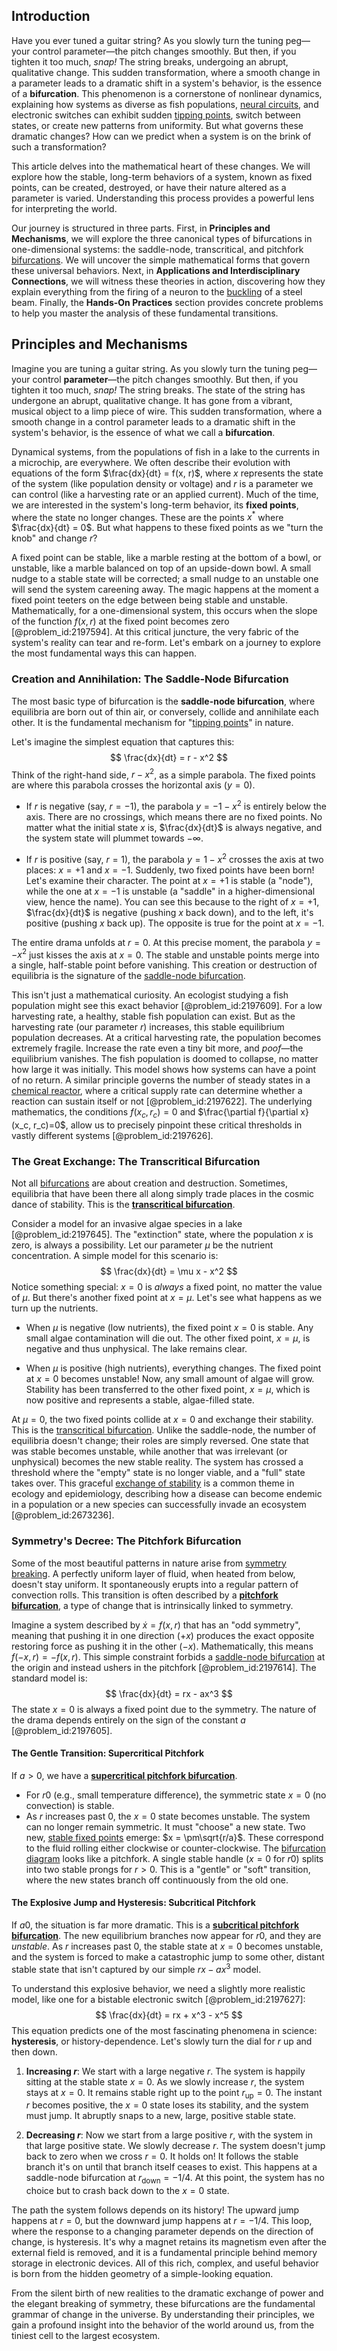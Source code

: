 ## Introduction
Have you ever tuned a guitar string? As you slowly turn the tuning peg—your control parameter—the pitch changes smoothly. But then, if you tighten it too much, *snap!* The string breaks, undergoing an abrupt, qualitative change. This sudden transformation, where a smooth change in a parameter leads to a dramatic shift in a system's behavior, is the essence of a **bifurcation**. This phenomenon is a cornerstone of nonlinear dynamics, explaining how systems as diverse as fish populations, [neural circuits](@article_id:162731), and electronic switches can exhibit sudden [tipping points](@article_id:269279), switch between states, or create new patterns from uniformity. But what governs these dramatic changes? How can we predict when a system is on the brink of such a transformation?

This article delves into the mathematical heart of these changes. We will explore how the stable, long-term behaviors of a system, known as fixed points, can be created, destroyed, or have their nature altered as a parameter is varied. Understanding this process provides a powerful lens for interpreting the world.

Our journey is structured in three parts. First, in **Principles and Mechanisms**, we will explore the three canonical types of bifurcations in one-dimensional systems: the saddle-node, transcritical, and pitchfork [bifurcations](@article_id:273479). We will uncover the simple mathematical forms that govern these universal behaviors. Next, in **Applications and Interdisciplinary Connections**, we will witness these theories in action, discovering how they explain everything from the firing of a neuron to the [buckling](@article_id:162321) of a steel beam. Finally, the **Hands-On Practices** section provides concrete problems to help you master the analysis of these fundamental transitions.

## Principles and Mechanisms

Imagine you are tuning a guitar string. As you slowly turn the tuning peg—your control **parameter**—the pitch changes smoothly. But then, if you tighten it too much, *snap!* The string breaks. The state of the string has undergone an abrupt,
qualitative change. It has gone from a vibrant, musical object to a limp piece of wire. This sudden transformation, where a smooth change in a control parameter leads to a dramatic shift in the system's behavior, is the essence of what we call a **bifurcation**.

Dynamical systems, from the populations of fish in a lake to the currents in a microchip, are everywhere. We often describe their evolution with equations of the form $\frac{dx}{dt} = f(x, r)$, where $x$ represents the state of the system (like population density or voltage) and $r$ is a parameter we can control (like a harvesting rate or an applied current). Much of the time, we are interested in the system's long-term behavior, its **fixed points**, where the state no longer changes. These are the points $x^*$ where $\frac{dx}{dt} = 0$. But what happens to these fixed points as we "turn the knob" and change $r$?

A fixed point can be stable, like a marble resting at the bottom of a bowl, or unstable, like a marble balanced on top of an upside-down bowl. A small nudge to a stable state will be corrected; a small nudge to an unstable one will send the system careening away. The magic happens at the moment a fixed point teeters on the edge between being stable and unstable. Mathematically, for a one-dimensional system, this occurs when the slope of the function $f(x,r)$ at the fixed point becomes zero [@problem_id:2197594]. At this critical juncture, the very fabric of the system's reality can tear and re-form. Let's embark on a journey to explore the most fundamental ways this can happen.

### Creation and Annihilation: The Saddle-Node Bifurcation

The most basic type of bifurcation is the **saddle-node bifurcation**, where equilibria are born out of thin air, or conversely, collide and annihilate each other. It is the fundamental mechanism for "[tipping points](@article_id:269279)" in nature.

Let's imagine the simplest equation that captures this:
$$
\frac{dx}{dt} = r - x^2
$$
Think of the right-hand side, $r - x^2$, as a simple parabola. The fixed points are where this parabola crosses the horizontal axis ($y=0$).

*   If $r$ is negative (say, $r=-1$), the parabola $y = -1 - x^2$ is entirely below the axis. There are no crossings, which means there are no fixed points. No matter what the initial state $x$ is, $\frac{dx}{dt}$ is always negative, and the system state will plummet towards $-\infty$.

*   If $r$ is positive (say, $r=1$), the parabola $y = 1 - x^2$ crosses the axis at two places: $x = +1$ and $x = -1$. Suddenly, two fixed points have been born! Let's examine their character. The point at $x=+1$ is stable (a "node"), while the one at $x=-1$ is unstable (a "saddle" in a higher-dimensional view, hence the name). You can see this because to the right of $x=+1$, $\frac{dx}{dt}$ is negative (pushing $x$ back down), and to the left, it's positive (pushing $x$ back up). The opposite is true for the point at $x=-1$.

The entire drama unfolds at $r=0$. At this precise moment, the parabola $y=-x^2$ just kisses the axis at $x=0$. The stable and unstable points merge into a single, half-stable point before vanishing. This creation or destruction of equilibria is the signature of the [saddle-node bifurcation](@article_id:269329).

This isn't just a mathematical curiosity. An ecologist studying a fish population might see this exact behavior [@problem_id:2197609]. For a low harvesting rate, a healthy, stable fish population can exist. But as the harvesting rate (our parameter $r$) increases, this stable equilibrium population decreases. At a critical harvesting rate, the population becomes extremely fragile. Increase the rate even a tiny bit more, and *poof*—the equilibrium vanishes. The fish population is doomed to collapse, no matter how large it was initially. This model shows how systems can have a point of no return. A similar principle governs the number of steady states in a [chemical reactor](@article_id:203969), where a critical supply rate can determine whether a reaction can sustain itself or not [@problem_id:2197622]. The underlying mathematics, the conditions $f(x_c, r_c)=0$ and $\frac{\partial f}{\partial x}(x_c, r_c)=0$, allow us to precisely pinpoint these critical thresholds in vastly different systems [@problem_id:2197626].

### The Great Exchange: The Transcritical Bifurcation

Not all [bifurcations](@article_id:273479) are about creation and destruction. Sometimes, equilibria that have been there all along simply trade places in the cosmic dance of stability. This is the **[transcritical bifurcation](@article_id:271959)**.

Consider a model for an invasive algae species in a lake [@problem_id:2197645]. The "extinction" state, where the population $x$ is zero, is always a possibility. Let our parameter $\mu$ be the nutrient concentration. A simple model for this scenario is:
$$
\frac{dx}{dt} = \mu x - x^2
$$
Notice something special: $x=0$ is *always* a fixed point, no matter the value of $\mu$. But there's another fixed point at $x = \mu$. Let's see what happens as we turn up the nutrients.

*   When $\mu$ is negative (low nutrients), the fixed point $x=0$ is stable. Any small algae contamination will die out. The other fixed point, $x=\mu$, is negative and thus unphysical. The lake remains clear.

*   When $\mu$ is positive (high nutrients), everything changes. The fixed point at $x=0$ becomes unstable! Now, any small amount of algae will grow. Stability has been transferred to the other fixed point, $x=\mu$, which is now positive and represents a stable, algae-filled state.

At $\mu=0$, the two fixed points collide at $x=0$ and exchange their stability. This is the [transcritical bifurcation](@article_id:271959). Unlike the saddle-node, the number of equilibria doesn't change; their roles are simply reversed. One state that was stable becomes unstable, while another that was irrelevant (or unphysical) becomes the new stable reality. The system has crossed a threshold where the "empty" state is no longer viable, and a "full" state takes over. This graceful [exchange of stability](@article_id:272943) is a common theme in ecology and epidemiology, describing how a disease can become endemic in a population or a new species can successfully invade an ecosystem [@problem_id:2673236].

### Symmetry's Decree: The Pitchfork Bifurcation

Some of the most beautiful patterns in nature arise from [symmetry breaking](@article_id:142568). A perfectly uniform layer of fluid, when heated from below, doesn't stay uniform. It spontaneously erupts into a regular pattern of convection rolls. This transition is often described by a **[pitchfork bifurcation](@article_id:143151)**, a type of change that is intrinsically linked to symmetry.

Imagine a system described by $\dot{x} = f(x, r)$ that has an "odd symmetry", meaning that pushing it in one direction ($+x$) produces the exact opposite restoring force as pushing it in the other ($-x$). Mathematically, this means $f(-x, r) = -f(x, r)$. This simple constraint forbids a [saddle-node bifurcation](@article_id:269329) at the origin and instead ushers in the pitchfork [@problem_id:2197614]. The standard model is:
$$
\frac{dx}{dt} = rx - ax^3
$$
The state $x=0$ is always a fixed point due to the symmetry. The nature of the drama depends entirely on the sign of the constant $a$ [@problem_id:2197605].

#### The Gentle Transition: Supercritical Pitchfork
If $a>0$, we have a **[supercritical pitchfork bifurcation](@article_id:269426)**.
*   For $r0$ (e.g., small temperature difference), the symmetric state $x=0$ (no convection) is stable.
*   As $r$ increases past $0$, the $x=0$ state becomes unstable. The system can no longer remain symmetric. It must "choose" a new state. Two new, [stable fixed points](@article_id:262226) emerge: $x = \pm\sqrt{r/a}$. These correspond to the fluid rolling either clockwise or counter-clockwise.
The [bifurcation diagram](@article_id:145858) looks like a pitchfork. A single stable handle ($x=0$ for $r0$) splits into two stable prongs for $r>0$. This is a "gentle" or "soft" transition, where the new states branch off continuously from the old one.

#### The Explosive Jump and Hysteresis: Subcritical Pitchfork
If $a0$, the situation is far more dramatic. This is a **[subcritical pitchfork bifurcation](@article_id:266538)**. The new equilibrium branches now appear for $r0$, and they are *unstable*. As $r$ increases past $0$, the stable state at $x=0$ becomes unstable, and the system is forced to make a catastrophic jump to some other, distant stable state that isn't captured by our simple $rx-ax^3$ model.

To understand this explosive behavior, we need a slightly more realistic model, like one for a bistable electronic switch [@problem_id:2197627]:
$$
\frac{dx}{dt} = rx + x^3 - x^5
$$
This equation predicts one of the most fascinating phenomena in science: **hysteresis**, or history-dependence.
Let's slowly turn the dial for $r$ up and then down.

1.  **Increasing $r$**: We start with a large negative $r$. The system is happily sitting at the stable state $x=0$. As we slowly increase $r$, the system stays at $x=0$. It remains stable right up to the point $r_{\text{up}}=0$. The instant $r$ becomes positive, the $x=0$ state loses its stability, and the system must jump. It abruptly snaps to a new, large, positive stable state.

2.  **Decreasing $r$**: Now we start from a large positive $r$, with the system in that large positive state. We slowly decrease $r$. The system doesn't jump back to zero when we cross $r=0$. It holds on! It follows the stable branch it's on until that branch itself ceases to exist. This happens at a saddle-node bifurcation at $r_{\text{down}}=-1/4$. At this point, the system has no choice but to crash back down to the $x=0$ state.

The path the system follows depends on its history! The upward jump happens at $r=0$, but the downward jump happens at $r=-1/4$. This loop, where the response to a changing parameter depends on the direction of change, is hysteresis. It's why a magnet retains its magnetism even after the external field is removed, and it is a fundamental principle behind memory storage in electronic devices. All of this rich, complex, and useful behavior is born from the hidden geometry of a simple-looking equation.

From the silent birth of new realities to the dramatic exchange of power and the elegant breaking of symmetry, these bifurcations are the fundamental grammar of change in the universe. By understanding their principles, we gain a profound insight into the behavior of the world around us, from the tiniest cell to the largest ecosystem.